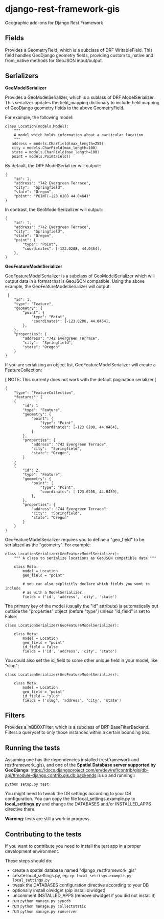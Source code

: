 django-rest-framework-gis
=========================

Geographic add-ons for Django Rest Framework

Fields
------

Provides a GeometryField, which is a subclass of DRF WritableField. 
This field handles GeoDjango geometry fields, providing custom to_native 
and from_native methods for GeoJSON input/output.

Serializers
-----------

__GeoModelSerializer__

Provides a GeoModelSerializer, which is a sublass of DRF ModelSerializer.
This serializer updates the field_mapping dictionary to include
field mapping of GeoDjango geometry fields to the above GeometryField.

For example, the following model:

    class Location(models.Model):
        """
        A model which holds information about a particular location
        """
       address = models.Charfield(max_length=255)
       city = models.CharField(max_length=100)
       state = models.CharField(max_length=100)
       point = models.PointField()

By default, the DRF ModelSerializer will output::

    {
        "id": 1, 
        "address": "742 Evergreen Terrace", 
        "city":  "Springfield", 
        "state": "Oregon",
        "point": "POINT(-123.0208 44.0464)" 
    }

In contrast, the GeoModelSerizalizer will output::

    {
        "id": 1, 
        "address": "742 Evergreen Terrace", 
        "city":  "Springfield", 
        "state": "Oregon",
        "point": {
            "type": "Point",
            "coordinates": [-123.0208, 44.0464],
        },
    }
    
    
__GeoFeatureModelSerializer__

GeoFeatureModelSerializer is a subclass of GeoModelSerializer which will output data in a format that is GeoJSON
compatible. Using the above example, the GeoFeatureModelSerializer will output:

     {
        "id": 1, 
        "type": "Feature",
        "geometry": {
            "point": {
                "type": "Point",
                "coordinates": [-123.0208, 44.0464],
            },
        },
        "properties": {
            "address": "742 Evergreen Terrace", 
            "city":  "Springfield", 
            "state": "Oregon"
        }
    }
    
If you are serializing an object list, GeoFeatureModelSerializer will create a FeatureCollection:

[ NOTE: This currenty does not work with the default pagination serializer ]

    { 
        "type": "FeatureCollection",
        "features": [
        {
            "id": 1
            "type": "Feature",
            "geometry": {
                "point": {
                    "type": "Point",
                    "coordinates": [-123.0208, 44.0464],
                }
            },
            "properties": {
                "address": "742 Evergreen Terrace", 
                "city":  "Springfield", 
                "state": "Oregon",
            }
        }
        {
            "id": 2, 
            "type": "Feature",
            "geometry": {
                "point": {
                    "type": "Point",
                    "coordinates": [-123.0208, 44.0489],
                },
            },
            "properties": {
                "address": "744 Evergreen Terrace", 
                "city":  "Springfield", 
                "state": "Oregon"
            }
        }
    }
    
GeoFeatureModelSerializer requires you to define a "geo_field" to be serialized as the "geometry". For example:

    class LocationSerializer(GeoFeatureModelSerializer):
        """ A class to serialize locations as GeoJSON compatible data """
        
        class Meta:
            model = Location
            geo_field = "point"
        
            # you can also explicitly declare which fields you want to include
            # as with a ModelSerializer.
            fields = ('id', 'address', 'city', 'state')
            
The primary key of the model (usually the "id" attribute) is automatically put outside
the "properties" object (before "type") unless "id_field" is set to False:

    class LocationSerializer(GeoFeatureModelSerializer):
        
        class Meta:
            model = Location
            geo_field = "point"
            id_field = False
            fields = ('id', 'address', 'city', 'state')

You could also set the id_field to some other unique field in your model, like "slug":

    class LocationSerializer(GeoFeatureModelSerializer):
        
        class Meta:
            model = Location
            geo_field = "point"
            id_field = "slug"
            fields = ('slug', 'address', 'city', 'state')

Filters
-------

Provides a InBBOXFilter, which is a subclass of DRF BaseFilterBackend.
Filters a queryset to only those instances within a certain bounding box.


Running the tests
-----------------

Assuming one has the dependencies installed (restframework and restframework_gis),
and one of the **Spatial Database server supported by GeoDjango**: https://docs.djangoproject.com/en/dev/ref/contrib/gis/db-api/#module-django.contrib.gis.db.backends is up and running::

    python setup.py test

You might need to tweak the DB settings according to your DB configuration.
You can copy the file local_settings.example.py to **local_settings.py** and change
the DATABASES and/or INSTALLED_APPS directive there.

**Warning**: tests are still a work in progress.

Contributing to the tests
-------------------------

If you want to contribute you need to install the test app in a proper development environment.

These steps should do:
 * create a spatial database named "django_restframework_gis"
 * create local_settings.py, eg: `cp local_settings.example.py local_settings.py`
 * tweak the DATABASES configuration directive according to your DB
 * optionally install olwidget (pip install olwidget)
 * uncomment INSTALLED_APPS (remove olwidget if you did not install it)
 * run `python manage.py syncdb`
 * run `python manage.py collectstatic`
 * run `python manage.py runserver`
